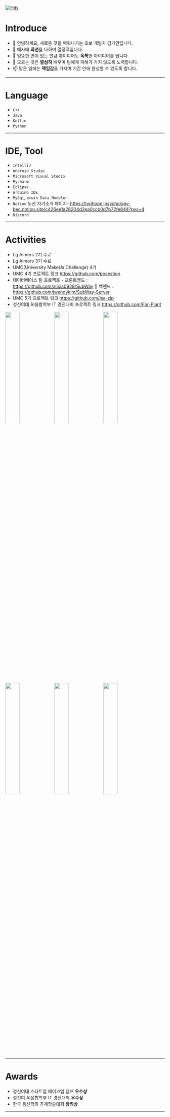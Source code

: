 [![Hits](https://hits.seeyoufarm.com/api/count/incr/badge.svg?url=https%3A%2F%2Fgithub.com%2Falicia0928&count_bg=%2379C83D&title_bg=%23555555&icon=&icon_color=%23E7E7E7&title=hits&edge_flat=false)](https://hits.seeyoufarm.com)                   
# Introduce
  - 👋 안녕하세요, 새로운 것을 배워나가는 초보 개발자 김가연입니다.
  - 👀 매사에 **최선**을 다하며 열정적입니다.
  - 🌱 엉뚱한 면이 있는 만큼 아이디어도 **독특**한 아이디어를 냅니다.
  - 💞️ 모르는 것은 **열심히** 배우며 팀에게 피해가 가지 않도록 노력합니다.
  - 📫 맡은 일에는 **책임감**을 가지며 기간 안에 완성할 수 있도록 합니다.
---
# Language
  - `C++`
  - `Java`
  - `Kotlin`
  - `Python`
---
# IDE, Tool
  - `IntelliJ`
  - `Android Studio`
  - `Microsoft Visual Studio`
  - `Pycharm`
  - `Eclipse`
  - `Arduino IDE`
  - `MySql`, `erwin Data Modeler`
  - `Notion`
    노션 자기소개 페이지- <https://typhoon-psychology-bec.notion.site/c426ee1a28204d2ea0ccb0d7b72fe844?pvs=4>
  - `Discord`
---
# Activities
  - Lg Aimers 2기 수료
  - Lg Aimers 3기 수료
  - UMC(University MakeUs Challenge) 4기
  - UMC 4기 프로젝트 링크 <https://github.com/posestion>
  - 데이터베이스 팀 프로젝트 - 프론트엔드 : <https://github.com/alicia0928/SubWay>  || 백엔드 : <https://github.com/jwendykim/SubWay-Server>
  - UMC 5기 프로젝트 링크 <https://github.com/isa-zip>
  - 성신여대 AI융합학부 IT 경진대회 프로젝트 링크 <https://github.com/For-Plant>
<img src = "https://github.com/alicia0928/alicia0928/assets/138270924/9bb3c9c9-cd08-446f-95b3-9a4240897839" width="30%" height="30%">
<img src = "https://github.com/alicia0928/alicia0928/assets/138270924/32f0e3d1-b36e-4a2a-9102-550ba5e130ae" width="30%" height="30%">
<img src = "https://github.com/alicia0928/alicia0928/assets/138270924/766dcc88-9dec-4c0c-bbb8-09dfd981e8f7" width="30%" height="30%">
<img src = "https://github.com/alicia0928/alicia0928/assets/138270924/bc787782-35a5-4f23-8c21-5879f0ff13c1" width="30%" height="30%">
<img src = "https://github.com/alicia0928/alicia0928/assets/138270924/ccfdddac-2025-492a-b3f3-6057577f426e" width="30%" height="30%">
<img src = "https://github.com/alicia0928/alicia0928/assets/138270924/428b20ac-b57a-4df0-aaa8-94bc1e540cf7" width="30%" height="30%">

---
# Awards
  - 성신여대 스타트업 메이크업 캠프 **우수상**
  - 성신여 AI융합학부 IT 경진대회 **우수상**
  - 한국 통신학회 추계학술대회 **장려상**
---
<!---
alicia0928/alicia0928 is a ✨ special ✨ repository because its `README.md` (this file) appears on your GitHub profile.
You can click the Preview link to take a look at your changes.
--->
